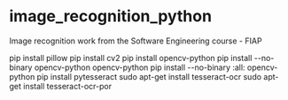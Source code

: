 # image_recognition_python
Image recognition work from the Software Engineering course - FIAP

pip install pillow
pip install cv2
pip install opencv-python
pip install --no-binary opencv-python opencv-python
pip install --no-binary :all: opencv-python
pip install pytesseract
sudo apt-get install tesseract-ocr
sudo apt-get install tesseract-ocr-por
